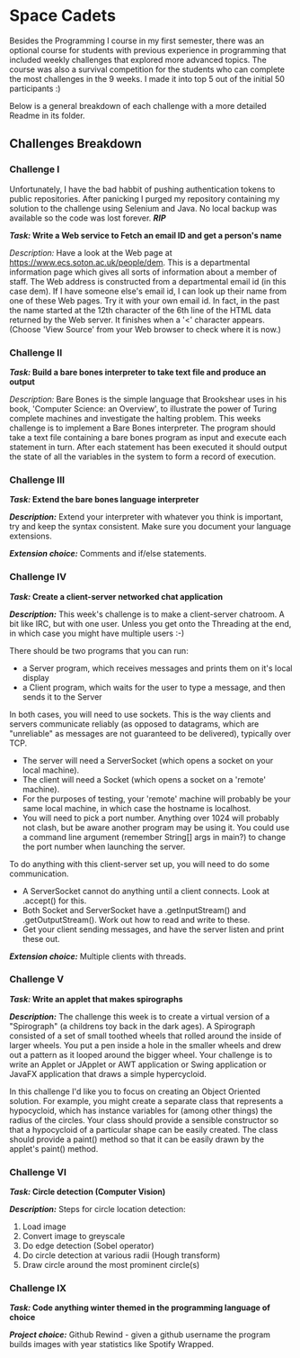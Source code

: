 # Space Cadets
Besides the Programming I course in my first semester, there was an optional course for students with previous experience in programming that included weekly challenges that explored more advanced topics. The course was also a survival competition for the students who can complete the most challenges in the 9 weeks. I made it into top 5 out of the initial 50 participants :)

Below is a general breakdown of each challenge with a more detailed Readme in its folder.

## Challenges Breakdown

### Challenge I
Unfortunately, I have the bad habbit of pushing authentication tokens to public repositories. After panicking I purged my repository containing my solution to the challenge using Selenium and Java. No local backup was available so the code was lost forever. ***RIP***

**_Task:_ Write a Web service to Fetch an email ID and get a person's name**

_Description:_ Have a look at the Web page at https://www.ecs.soton.ac.uk/people/dem. This is a departmental information page which gives all sorts of information about a member of staff. The Web address is constructed from a departmental email id (in this case dem). If I have someone else's email id, I can look up their name from one of these Web pages. Try it with your own email id. In fact, in the past the name started at the 12th character of the 6th line of the HTML data returned by the Web server. It finishes when a '<' character appears. (Choose 'View Source' from your Web browser to check where it is now.)
### Challenge II

**_Task:_ Build a bare bones interpreter to take text file and produce an output**

_Description:_ Bare Bones is the simple language that Brookshear uses in his book, 'Computer Science: an Overview', to illustrate the power of Turing complete machines and investigate the halting problem. This weeks challenge is to implement a Bare Bones interpreter. The program should take a text file containing a bare bones program as input and execute each statement in turn. After each statement has been executed it should output the state of all the variables in the system to form a record of execution.
### Challenge III

**_Task:_ Extend the bare bones language interpreter**

***Description:*** Extend your interpreter with whatever you think is important, try and keep the syntax consistent. Make sure you document your language extensions.

***Extension choice:*** Comments and if/else statements.
### Challenge IV

**_Task:_ Create a client-server networked chat application**

***Description:*** This week's challenge is to make a client-server chatroom. A bit like IRC, but with one user. Unless you get onto the Threading at the end, in which case you might have multiple users :-)

There should be two programs that you can run:

* a Server program, which receives messages and prints them on it's local display
* a Client program, which waits for the user to type a message, and then sends it to the Server

In both cases, you will need to use sockets. This is the way clients and servers communicate reliably (as opposed to datagrams, which are "unreliable" as messages are not guaranteed to be delivered), typically over TCP.
* The server will need a ServerSocket (which opens a socket on your local machine).
* The client will need a Socket (which opens a socket on a 'remote' machine).
* For the purposes of testing, your 'remote' machine will probably be your same local machine, in which case the hostname is localhost.
* You will need to pick a port number. Anything over 1024 will probably not clash, but be aware another program may be using it. You could use a command line argument (remember String[] args in main?) to change the port number when launching the server.

To do anything with this client-server set up, you will need to do some communication.
* A ServerSocket cannot do anything until a client connects. Look at .accept() for this.
* Both Socket and ServerSocket have a .getInputStream() and .getOutputStream(). Work out how to read and write to these.
* Get your client sending messages, and have the server listen and print these out.

***Extension choice:*** Multiple clients with threads.
### Challenge V

**_Task:_ Write an applet that makes spirographs**

***Description:*** The challenge this week is to create a virtual version of a "Spirograph" (a childrens toy back in the dark ages). A Spirograph consisted of a set of small toothed wheels that rolled around the inside of larger wheels. You put a pen inside a hole in the smaller wheels and drew out a pattern as it looped around the bigger wheel. Your challenge is to write an Applet or JApplet or AWT application or Swing application or JavaFX application that draws a simple hypercycloid.

In this challenge I'd like you to focus on creating an Object Oriented solution. For example, you might create a separate class that represents a hypocycloid, which has instance variables for (among other things) the radius of the circles. Your class should provide a sensible constructor so that a hypocycloid of a particular shape can be easily created. The class should provide a paint() method so that it can be easily drawn by the applet's paint() method.
### Challenge VI

**_Task:_ Circle detection (Computer Vision)**

***Description:*** Steps for circle location detection:
1. Load image
2. Convert image to greyscale
3. Do edge detection (Sobel operator)
4. Do circle detection at various radii (Hough transform)
5. Draw circle around the most prominent circle(s)
### Challenge IX

**_Task:_ Code anything winter themed in the programming language of choice**

***Project choice:*** Github Rewind - given a github username the program builds images with year statistics like Spotify Wrapped.
